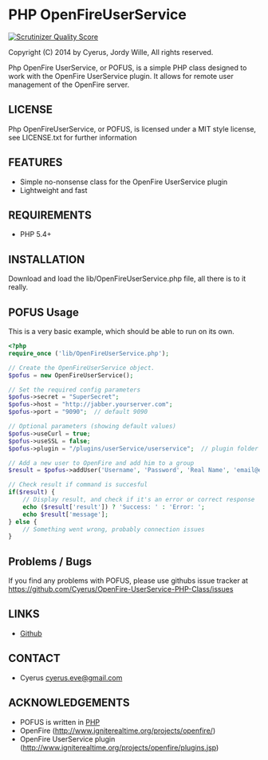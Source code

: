 # PHP OpenFireUserService
[![Scrutinizer Quality Score](https://scrutinizer-ci.com/g/Cyerus/OpenFire-UserService-PHP-Class/badges/quality-score.png?s=4b432225f3bcb77877b2c473d588808c7c30444f)](https://scrutinizer-ci.com/g/Cyerus/OpenFire-UserService-PHP-Class/)

Copyright (C) 2014 by Cyerus, Jordy Wille, 
All rights reserved.

Php OpenFire UserService, or POFUS, is a simple PHP class designed
to work with the OpenFire UserService plugin. It allows for remote
user management of the OpenFire server.

## LICENSE
Php OpenFireUserService, or POFUS, is licensed under a MIT style license, 
see LICENSE.txt for further information

## FEATURES
- Simple no-nonsense class for the OpenFire UserService plugin
- Lightweight and fast

## REQUIREMENTS
- PHP 5.4+

## INSTALLATION
Download and load the lib/OpenFireUserService.php file, all there
is to it really.

## POFUS Usage
This is a very basic example, which should be able to run on its own.

```php
<?php
require_once ('lib/OpenFireUserService.php');

// Create the OpenFireUserService object.
$pofus = new OpenFireUserService();

// Set the required config parameters
$pofus->secret = "SuperSecret";
$pofus->host = "http://jabber.yourserver.com";
$pofus->port = "9090";  // default 9090

// Optional parameters (showing default values)
$pofus->useCurl = true;
$pofus->useSSL = false;
$pofus->plugin = "/plugins/userService/userservice";  // plugin folder location

// Add a new user to OpenFire and add him to a group
$result = $pofus->addUser('Username', 'Password', 'Real Name', 'email@email.tld', array('Group 1'));

// Check result if command is succesful
if($result) {
    // Display result, and check if it's an error or correct response
    echo ($result['result']) ? 'Success: ' : 'Error: ';
    echo $result['message'];
} else {
    // Something went wrong, probably connection issues
}
```

## Problems / Bugs
If you find any problems with POFUS, please use githubs issue tracker at 
https://github.com/Cyerus/OpenFire-UserService-PHP-Class/issues

## LINKS
- [Github](https://github.com/Cyerus/OpenFire-UserService-PHP-Class/)

## CONTACT
- Cyerus <cyerus.eve@gmail.com>

## ACKNOWLEDGEMENTS
- POFUS is written in [PHP](http://php.net)
- OpenFire (http://www.igniterealtime.org/projects/openfire/)
- OpenFire UserService plugin (http://www.igniterealtime.org/projects/openfire/plugins.jsp)
